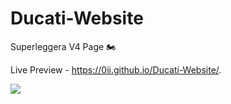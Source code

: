 # Ducati-Website

Superleggera V4 Page 🏍
 
Live Preview - https://0ii.github.io/Ducati-Website/.
 
![](https://github.com/0II/Ducati-Website/blob/master/preview/1.png)
